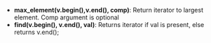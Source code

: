 - **max_element(v.begin(),v.end(), comp)**: Return iterator to largest element. Comp argument is optional
- **find(v.begin(), v.end(), val)**: Returns iterator if val is present, else returns v.end();   
